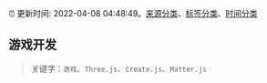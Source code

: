 :alarm_clock: 更新时间: 2022-04-08 04:48:49。[来源分类](../README.md)、[标签分类](../TAGS.md)、[时间分类](../TIMELINE.md)

## 游戏开发


> 关键字：`游戏`、`Three.js`、`Create.js`、`Matter.js`


